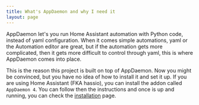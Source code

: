 ```yaml
---
title: What's AppDaemon and why I need it
layout: page
---
```


AppDaemon let's you run Home Assistant automation with Python code, instead of yaml configuration.
When it comes simple automations, yaml or the Automation editor are great, but if the automation gets more complicated, then it gets more difficult to control through yaml, this is where AppDaemon comes into place.

This is the reason this project is built on top of AppDaemon. Now you might be convinced, but you have no idea of how to install it and set it up. If you are using Home Assistant (FKA hassio), you can install the addon called `AppDaemon 4`. You can follow then the instructions and once is up and running, you can check the [installation](../start/installation) page.
